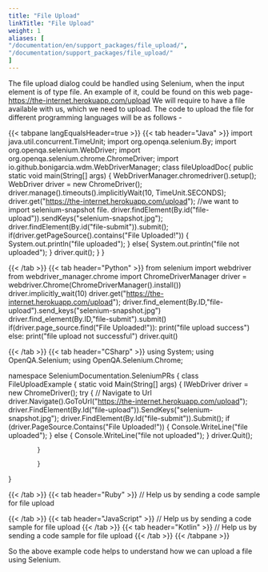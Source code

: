 ```yaml
---
title: "File Upload"
linkTitle: "File Upload"
weight: 1
aliases: [
"/documentation/en/support_packages/file_upload/",
"/documentation/support_packages/file_upload/"
]
---
```


The file upload dialog could be handled using Selenium, 
when the input element is of type file. 
An example of it, could be found on this 
web page-  https://the-internet.herokuapp.com/upload
We will require to have a file available with us, 
which we need to upload. 
The code to upload the file for different programming 
languages will be as follows - 


{{< tabpane langEqualsHeader=true >}}
  {{< tab header="Java" >}}
import java.util.concurrent.TimeUnit;
import org.openqa.selenium.By;
import org.openqa.selenium.WebDriver;
import org.openqa.selenium.chrome.ChromeDriver;
import io.github.bonigarcia.wdm.WebDriverManager;
class fileUploadDoc{
	public static void main(String[] args) {
		WebDriverManager.chromedriver().setup();
		WebDriver driver = new ChromeDriver();
		driver.manage().timeouts().implicitlyWait(10, TimeUnit.SECONDS);
		driver.get("https://the-internet.herokuapp.com/upload");
		//we want to import selenium-snapshot file. 
		driver.findElement(By.id("file-upload")).sendKeys("selenium-snapshot.jpg");
		driver.findElement(By.id("file-submit")).submit();
		if(driver.getPageSource().contains("File Uploaded!")) {
			System.out.println("file uploaded");
		}
		else{
				System.out.println("file not uploaded");
			}
		driver.quit();
	}
}

  {{< /tab >}}
  {{< tab header="Python" >}}
from selenium import webdriver
from webdriver_manager.chrome import ChromeDriverManager
driver = webdriver.Chrome(ChromeDriverManager().install())
driver.implicitly_wait(10)
driver.get("https://the-internet.herokuapp.com/upload");
driver.find_element(By.ID,"file-upload").send_keys("selenium-snapshot.jpg")
driver.find_element(By.ID,"file-submit").submit()
if(driver.page_source.find("File Uploaded!")):
    print("file upload success")
else:
    print("file upload not successful")
driver.quit()

  {{< /tab >}}
  {{< tab header="CSharp" >}}
using System;
using OpenQA.Selenium;
using OpenQA.Selenium.Chrome;

namespace SeleniumDocumentation.SeleniumPRs
{
    class FileUploadExample
    {
        static void Main(String[] args)
        {
            IWebDriver driver = new ChromeDriver();
            try
            {
                // Navigate to Url
                driver.Navigate().GoToUrl("https://the-internet.herokuapp.com/upload");
                driver.FindElement(By.Id("file-upload")).SendKeys("selenium-snapshot.jpg");
                driver.FindElement(By.Id("file-submit")).Submit();
                if (driver.PageSource.Contains("File Uploaded!"))
                {
                    Console.WriteLine("file uploaded");
                }
                else
                {
                    Console.WriteLine("file not uploaded");
                }
                driver.Quit();

            }

            }
}

  {{< /tab >}}
  {{< tab header="Ruby" >}}
// Help us by sending a code sample for file upload

  {{< /tab >}}
  {{< tab header="JavaScript" >}}
// Help us by sending a code sample for file upload
  {{< /tab >}}
  {{< tab header="Kotlin" >}}
  // Help us by sending a code sample for file upload
{{< /tab >}}
{{< /tabpane >}}


So the above example code helps to understand 
how we can upload a file using Selenium. 